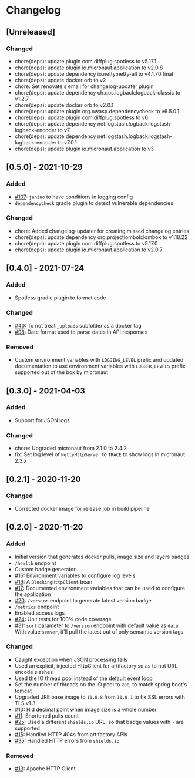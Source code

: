 # Changelog

## [Unreleased]
### Changed
- chore(deps): update plugin com.diffplug.spotless to v5.17.1
- chore(deps): update plugin io.micronaut.application to v2.0.8
- chore(deps): update dependency io.netty:netty-all to v4.1.70.final
- chore(deps): update docker orb to v2
- chore: Set renovate's email for changelog-updater plugin
- chore(deps): update dependency ch.qos.logback:logback-classic to v1.2.7
- chore(deps): update docker orb to v2.0.1
- chore(deps): update plugin org.owasp.dependencycheck to v6.5.0.1
- chore(deps): update plugin com.diffplug.spotless to v6
- chore(deps): update dependency net.logstash.logback:logstash-logback-encoder to v7
- chore(deps): update dependency net.logstash.logback:logstash-logback-encoder to v7.0.1
- chore(deps): update plugin io.micronaut.application to v3

## [0.5.0] - 2021-10-29
### Added
- [#107](https://github.com/devatherock/artifactory-badge/issues/107): `janino` to have conditions in logging config
- `dependencycheck` gradle plugin to detect vulnerable dependencies

### Changed
- chore: Added changelog-updater for creating missed changelog entries
- chore(deps): update dependency org.projectlombok:lombok to v1.18.22
- chore(deps): update plugin com.diffplug.spotless to v5.17.0
- chore(deps): update plugin io.micronaut.application to v2.0.7

## [0.4.0] - 2021-07-24
### Added
- Spotless gradle plugin to format code

### Changed
- [#40](https://github.com/devatherock/artifactory-badge/issues/40): To not treat `_uploads` subfolder as a docker tag
- [#98](https://github.com/devatherock/artifactory-badge/issues/98): Date format used to parse dates in API responses

### Removed
- Custom environment variables with `LOGGING_LEVEL` prefix and updated documentation to use environment variables 
with `LOGGER_LEVELS` prefix supported out of the box by micronaut

## [0.3.0] - 2021-04-03
### Added
- Support for JSON logs

### Changed
- chore: Upgraded micronaut from 2.1.0 to 2.4.2
- fix: Set log level of `NettyHttpServer` to `TRACE` to show logs in micronaut 2.3.x

## [0.2.1] - 2020-11-20
### Changed
- Corrected docker image for release job in build pipeline

## [0.2.0] - 2020-11-20
### Added
- Initial version that generates docker pulls, image size and layers badges
- `/health` endpoint
- Custom badge generator
- [#16](https://github.com/devatherock/artifactory-badge/issues/16): Environment variables to configure log levels
- [#19](https://github.com/devatherock/artifactory-badge/issues/19): A `BlockingHttpClient` bean
- [#17](https://github.com/devatherock/artifactory-badge/issues/17): Documented environment variables that can be used to configure the application
- [#20](https://github.com/devatherock/artifactory-badge/issues/20): `/version` endpoint to generate latest version badge
- `/metrics` endpoint
- Enabled access logs
- [#24](https://github.com/devatherock/artifactory-badge/issues/24): Unit tests for 100% code coverage
- [#31](https://github.com/devatherock/artifactory-badge/issues/31): `sort` parameter to `/version` endpoint with default value as `date`. With value `semver`, it'll pull the latest out of only semantic version tags

### Changed
- Caught exception when JSON processing fails
- Used an explicit, injected HttpClient for artifactory so as to not URL encode slashes
- Used the IO thread pool instead of the default event loop
- Set the number of threads on the IO pool to `200`, to match spring boot's tomcat
- Upgraded JRE base image to `11.0.8` from `11.0.1` to fix SSL errors with TLS v1.3
- [#10](https://github.com/devatherock/artifactory-badge/issues/10): Hid decimal point when image size is a whole number
- [#11](https://github.com/devatherock/artifactory-badge/issues/11): Shortened pulls count
- [#25](https://github.com/devatherock/artifactory-badge/issues/25): Used a different `shields.io` URL, so that badge values with `-` are supported
- [#15](https://github.com/devatherock/artifactory-badge/issues/15): Handled HTTP 404s from artifactory APIs
- [#35](https://github.com/devatherock/artifactory-badge/issues/35): Handled HTTP errors from `shields.io`

### Removed
- [#13](https://github.com/devatherock/artifactory-badge/issues/13): Apache HTTP Client